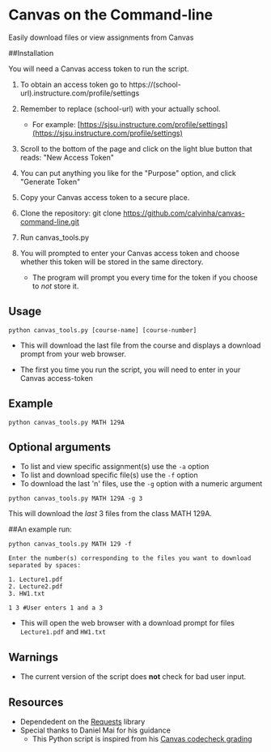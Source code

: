# Canvas on the Command-line

Easily download files or view assignments from Canvas

##Installation

You will need a Canvas access token to run the script.

1. To obtain an access token go to https://(school-url).instructure.com/profile/settings

2. Remember to replace (school-url) with your actually school.

   - For example: [https://sjsu.instructure.com/profile/settings](https://sjsu.instructure.com/profile/settings)

3. Scroll to the bottom of the page and click on the light blue button that reads: "New Access Token"

4. You can put anything you like for the "Purpose" option, and click "Generate Token"

5. Copy your Canvas access token to a secure place. 

6. Clone the repository: git clone https://github.com/calvinha/canvas-command-line.git

7. Run canvas_tools.py

8. You will prompted to enter your Canvas access token and choose whether this token will be stored in the same directory.

    - The program will prompt you every time for the token if you choose to *not* store it.

## Usage
```
python canvas_tools.py [course-name] [course-number]
```

* This will download the last file from the course and displays a download prompt from your web browser.

* The first you time you run the script, you will need to enter in your Canvas access-token

## Example
```
python canvas_tools.py MATH 129A
```

## Optional arguments
* To list and view specific assignment(s) use the `-a` option 
* To list and download specific file(s) use the `-f` option
* To download the last 'n' files, use the `-g` option with a numeric argument
``` 
python canvas_tools.py MATH 129A -g 3
```
This will download the *last* 3 files from the class MATH 129A.

##An example run: 

<pre><code>python canvas_tools.py MATH 129 -f

Enter the number(s) corresponding to the files you want to download separated by spaces:

1. Lecture1.pdf
2. Lecture2.pdf
3. HW1.txt

1 3 #User enters 1 and a 3 </code></pre>
   
- This will open the web browser with a download prompt for files `Lecture1.pdf` and `HW1.txt`


## Warnings
* The current version of the script does **not** check for bad user input.

## Resources

* Dependedent on the [Requests](http://docs.python-requests.org/en/latest/) library
* Special thanks to Daniel Mai for his guidance 
  * This Python script is inspired from his [Canvas codecheck grading](https://bitbucket.org/danielmai/code-check-homework-grading) 

